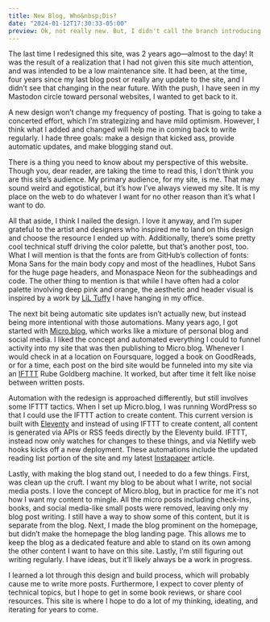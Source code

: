 ```yaml
---
title: New Blog, Who&nbsp;Dis?
date: "2024-01-12T17:30:33-05:00"
preview: Ok, not really new. But, I didn't call the branch introducing this new design <code>overhaul</code> for nothing. I have hopes, plans, and dreams for this site, and want to share.
---
```


The last time I redesigned this site, was 2 years ago—almost to the day! It was the result of a realization that I had not given this site much attention, and was intended to be a low maintenance site. It had been, at the time, four years since my last blog post or really any update to the site, and I didn’t see that changing in the near future. With the push, I have seen in my Mastodon circle toward personal websites, I wanted to get back to it.

A new design won’t change my frequency of posting. That is going to take a concerted effort, which I’m strategizing and have mild optimism. However, I think what I added and changed will help me in coming back to write regularly. I hade three goals: make a design that kicked ass, provide automatic updates, and make blogging stand out.

There is a thing you need to know about my perspective of this website. Though you, dear reader, are taking the time to read this, I don’t think you are this site’s audience. My primary audience, for my site, is me. That may sound weird and egotistical, but it’s how I’ve always viewed my site. It is my place on the web to do whatever I want for no other reason than it’s what I want to do.

All that aside, I think I nailed the design. I love it anyway, and I’m super grateful to the artist and designers who inspired me to land on this design and choose the resource I ended up with. Additionally, there’s some pretty cool technical stuff driving the color palette, but that’s another post, too. What I will mention is that the fonts are from GitHub’s collection of fonts: Mona Sans for the main body copy and most of the headlines, Hubot Sans for the huge page headers, and Monaspace Neon for the subheadings and code. The other thing to mention is that while I have often had a color palette involving deep pink and orange, the aesthetic and header visual is inspired by a work by [LiL Tuffy](https://www.lil-tuffy.com) I have hanging in my office.

The next bit being automatic site updates isn’t actually new, but instead being more intentional with those automations. Many years ago, I got started with [Micro.blog](https://micro.blog), which works like a mixture of personal blog and social media. I liked the concept and automated everything I could to funnel activity into my site that was then publishing to Micro.blog. Whenever I would check in at a location on Foursquare, logged a book on GoodReads, or for a time, each post on the bird site would be funneled into my site via an [IFTTT](https://ifttt.com) Rube Goldberg machine. It worked, but after time it felt like noise between written posts.

Automation with the redesign is approached differently, but still involves some IFTTT tactics. When I set up Micro.blog, I was running WordPress so that I could use the IFTTT action to create content. This current version is built with [Eleventy](https://11ty.dev) and instead of using IFTTT to create content, all content is generated via APIs or RSS feeds directly by the Eleventy build. IFTTT, instead now only watches for changes to these things, and via Netlify web hooks kicks off a new deployment. These automations include the updated reading list portion of the site and my latest [Instapaper](https://instapaper.com) article.

Lastly, with making the blog stand out, I needed to do a few things. First, was clean up the cruft. I want my blog to be about what I write, not social media posts. I love the concept of Micro.blog, but in practice for me it's not how I want my content to mingle. All the micro posts including check-ins, books, and social media-like small posts were removed, leaving only my blog post writing. I still have a way to show some of this content, but it is separate from the blog. Next, I made the blog prominent on the homepage, but didn’t make the homepage the blog landing page. This allows me to keep the blog as a dedicated feature and able to stand on its own among the other content I want to have on this site. Lastly, I’m still figuring out writing regularly. I have ideas, but it’ll likely always be a work in progress.

I learned a lot through this design and build process, which will probably cause me to write more posts. Furthermore, I expect to cover plenty of technical topics, but I hope to get in some book reviews, or share cool resources. This site is where I hope to do a lot of my thinking, ideating, and iterating for years to come.
